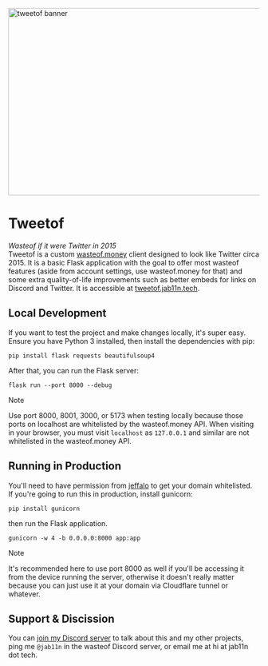 [<img width="1125" height="375" alt="tweetof banner" src="https://github.com/user-attachments/assets/bbf99d50-4410-4745-bcaa-17cc78995482" />](https://tweetof.jab11n.tech/)

# Tweetof

_Wasteof if it were Twitter in 2015_  
Tweetof is a custom [wasteof.money](https://wasteof.money) client designed to look like Twitter circa 2015. It is a basic Flask application with the goal to offer most wasteof features (aside from account settings, use wasteof.money for that) and some extra quality-of-life improvements such as better embeds for links on Discord and Twitter. It is accessible at [tweetof.jab11n.tech](https://tweetof.jab11n.tech).

## Local Development

If you want to test the project and make changes locally, it's super easy. Ensure you have Python 3 installed, then install the dependencies with pip:

```
pip install flask requests beautifulsoup4
```

After that, you can run the Flask server:

```
flask run --port 8000 --debug
```

> [!NOTE]
> Use port 8000, 8001, 3000, or 5173 when testing locally because those ports on localhost are whitelisted by the wasteof.money API. When visiting in your browser, you must visit `localhost` as `127.0.0.1` and similar are not whitelisted in the wasteof.money API.

## Running in Production

You'll need to have permission from [jeffalo](https://wasteof.money/users/jeffalo) to get your domain whitelisted.  
If you're going to run this in production, install gunicorn:

```
pip install gunicorn
```

then run the Flask application.

```
gunicorn -w 4 -b 0.0.0.0:8000 app:app
```

> [!NOTE]
> It's recommended here to use port 8000 as well if you'll be accessing it from the device running the server, otherwise it doesn't really matter because you can just use it at your domain via Cloudflare tunnel or whatever.

## Support & Discission

You can [join my Discord server](https://discord.gg/45BEnzzqQM) to talk about this and my other projects, ping me `@jab11n` in the wasteof Discord server, or email me at hi at jab11n dot tech.
